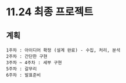 # 11.24 최종 프로젝트 

## 계획

```shell
1주차 : 아이디어 확정 (설계 완료) - 수집, 처리, 분석
2주차 : 간단한 구현
3주차 ~ 4주차 : 세부 구현
5주차 : 갈무리
6주차 : 발표준비

```